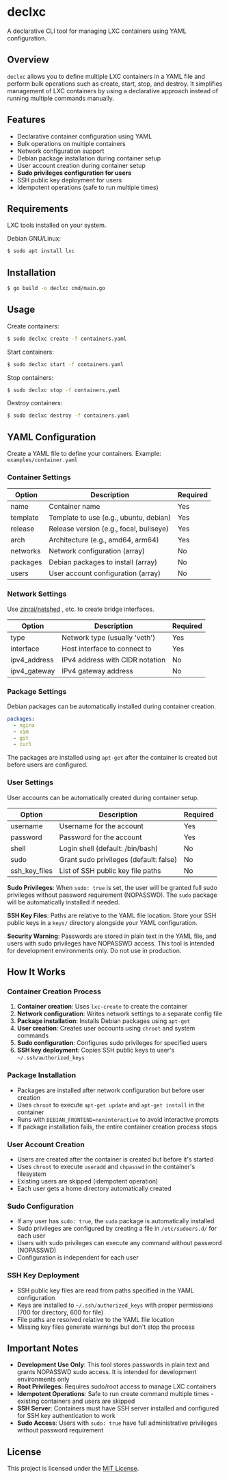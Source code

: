 # declxc

A declarative CLI tool for managing LXC containers using YAML configuration.

## Overview

`declxc` allows you to define multiple LXC containers in a YAML file and perform bulk operations such as create, start, stop, and destroy. It simplifies management of LXC containers by using a declarative approach instead of running multiple commands manually.

## Features

- Declarative container configuration using YAML
- Bulk operations on multiple containers
- Network configuration support
- Debian package installation during container setup
- User account creation during container setup
- **Sudo privileges configuration for users**
- SSH public key deployment for users
- Idempotent operations (safe to run multiple times)

## Requirements

LXC tools installed on your system.

Debian GNU/Linux:

```bash
$ sudo apt install lxc
```

## Installation

```bash
$ go build -o declxc cmd/main.go
```

## Usage

Create containers:

```bash
$ sudo declxc create -f containers.yaml
```

Start containers:

```bash
$ sudo declxc start -f containers.yaml
```

Stop containers:

```bash
$ sudo declxc stop -f containers.yaml
```

Destroy containers:

```bash
$ sudo declxc destroy -f containers.yaml
```

## YAML Configuration

Create a YAML file to define your containers. Example: `examples/container.yaml`

### Container Settings

| Option   | Description                             | Required |
|----------|-----------------------------------------|----------|
| name     | Container name                          | Yes      |
| template | Template to use (e.g., ubuntu, debian)  | Yes      |
| release  | Release version (e.g., focal, bullseye) | Yes      |
| arch     | Architecture (e.g., amd64, arm64)       | Yes      |
| networks | Network configuration (array)           | No       |
| packages | Debian packages to install (array)      | No       |
| users    | User account configuration (array)      | No       |

### Network Settings

Use [zinrai/netshed](https://github.com/zinrai/netshed) , etc. to create bridge interfaces.

| Option       | Description                     | Required |
|--------------|---------------------------------|----------|
| type         | Network type (usually 'veth')   | Yes      |
| interface    | Host interface to connect to    | Yes      |
| ipv4_address | IPv4 address with CIDR notation | No       |
| ipv4_gateway | IPv4 gateway address            | No       |

### Package Settings

Debian packages can be automatically installed during container creation.

```yaml
packages:
  - nginx
  - vim
  - git
  - curl
```

The packages are installed using `apt-get` after the container is created but before users are configured.

### User Settings

User accounts can be automatically created during container setup.

| Option         | Description                                   | Required |
|----------------|-----------------------------------------------|----------|
| username       | Username for the account                      | Yes      |
| password       | Password for the account                      | Yes      |
| shell          | Login shell (default: /bin/bash)              | No       |
| sudo           | Grant sudo privileges (default: false)        | No       |
| ssh_key_files  | List of SSH public key file paths             | No       |

**Sudo Privileges**: When `sudo: true` is set, the user will be granted full sudo privileges without password requirement (NOPASSWD). The `sudo` package will be automatically installed if needed.

**SSH Key Files**: Paths are relative to the YAML file location. Store your SSH public keys in a `keys/` directory alongside your YAML configuration.

**Security Warning**: Passwords are stored in plain text in the YAML file, and users with sudo privileges have NOPASSWD access. This tool is intended for development environments only. Do not use in production.

## How It Works

### Container Creation Process

1. **Container creation**: Uses `lxc-create` to create the container
2. **Network configuration**: Writes network settings to a separate config file
3. **Package installation**: Installs Debian packages using `apt-get`
4. **User creation**: Creates user accounts using `chroot` and system commands
5. **Sudo configuration**: Configures sudo privileges for specified users
6. **SSH key deployment**: Copies SSH public keys to user's `~/.ssh/authorized_keys`

### Package Installation

- Packages are installed after network configuration but before user creation
- Uses `chroot` to execute `apt-get update` and `apt-get install` in the container
- Runs with `DEBIAN_FRONTEND=noninteractive` to avoid interactive prompts
- If package installation fails, the entire container creation process stops

### User Account Creation

- Users are created after the container is created but before it's started
- Uses `chroot` to execute `useradd` and `chpasswd` in the container's filesystem
- Existing users are skipped (idempotent operation)
- Each user gets a home directory automatically created

### Sudo Configuration

- If any user has `sudo: true`, the `sudo` package is automatically installed
- Sudo privileges are configured by creating a file in `/etc/sudoers.d/` for each user
- Users with sudo privileges can execute any command without password (NOPASSWD)
- Configuration is independent for each user

### SSH Key Deployment

- SSH public key files are read from paths specified in the YAML configuration
- Keys are installed to `~/.ssh/authorized_keys` with proper permissions (700 for directory, 600 for file)
- File paths are resolved relative to the YAML file location
- Missing key files generate warnings but don't stop the process

## Important Notes

- **Development Use Only**: This tool stores passwords in plain text and grants NOPASSWD sudo access. It is intended for development environments only
- **Root Privileges**: Requires sudo/root access to manage LXC containers
- **Idempotent Operations**: Safe to run create command multiple times - existing containers and users are skipped
- **SSH Server**: Containers must have SSH server installed and configured for SSH key authentication to work
- **Sudo Access**: Users with `sudo: true` have full administrative privileges without password requirement

## License

This project is licensed under the [MIT License](./LICENSE).
